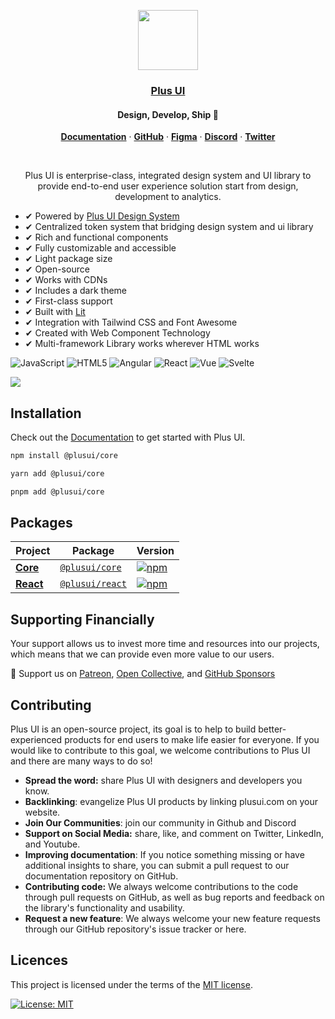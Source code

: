 <p align="center">
  <a href="https://plusui.com">
    <img src="https://www.plusui.com/assets/logo-vector.svg" height="96">
    <h3 align="center">Plus UI</h3>
  </a>
</p>

<h4 align="center">Design, Develop, Ship 🚀</h4>

<p align="center">
  <a href="https://docs.plusui.com"><strong>Documentation</strong></a> ·
  <a href="https://github.com/plus-ui/core"><strong>GitHub</strong></a> ·
  <a href="https://www.figma.com/@plusui"><strong>Figma</strong></a> ·
  <a href="https://discord.gg/ezAES5c9"><strong>Discord</strong></a> ·
  <a href="https://twitter.com/PlusUI_Official"><strong>Twitter</strong></a>
</p>
<br/>
<p align="center">
  Plus UI is enterprise-class, integrated design system and UI library to provide end-to-end user experience solution start from design, development to analytics.
</p>

- ✔ Powered by [Plus UI Design System](https://www.figma.com/community/file/1310670219738074447/plus-ui-design-system)
- ✔ Centralized token system that bridging design system and ui library
- ✔ Rich and functional components
- ✔ Fully customizable and accessible
- ✔ Light package size
- ✔ Open-source
- ✔ Works with CDNs
- ✔ Includes a dark theme
- ✔ First-class support
- ✔ Built with [Lit](https://lit.dev/)
- ✔ Integration with Tailwind CSS and Font Awesome
- ✔ Created with Web Component Technology
- ✔ Multi-framework Library works wherever HTML works

![JavaScript](https://img.shields.io/badge/JavaScript-yellow?style=flat-square&logo=javascript&logoColor=white)
![HTML5](https://img.shields.io/badge/HTML5-orange?style=flat-square&logo=html5&logoColor=white)
![Angular](https://img.shields.io/badge/Angular-red?style=flat-square&logo=angular&logoColor=white)
![React](https://img.shields.io/badge/React-blue?style=flat-square&logo=react&logoColor=white)
![Vue](https://img.shields.io/badge/Vue-green?style=flat-square&logo=vue.js&logoColor=white)
![Svelte](https://img.shields.io/badge/Svelte-orange?style=flat-square&logo=svelte&logoColor=white)

[![](https://data.jsdelivr.com/v1/package/npm/@plusui/core/badge?style=rounded)](https://www.jsdelivr.com/package/npm/@plusui/core)

## Installation

Check out the [Documentation](https://docs.plusui.com) to get started with Plus UI.

```bash
npm install @plusui/core
```

```bash
yarn add @plusui/core
```

```bash
pnpm add @plusui/core
```

## Packages

| Project | Package | Version |
| ------- | ------- | ------- |
| [**Core**](https://github.com/plus-ui/core/) | [`@plusui/core`](https://www.npmjs.com/package/@plusui/core) | [![npm](https://img.shields.io/npm/v/@plusui/core?style=flat-square)](https://www.npmjs.com/package/@plusui/core) |
| [**React**](https://github.com/plus-ui/react/) | [`@plusui/react`](https://www.npmjs.com/package/@plusui/react) | [![npm](https://img.shields.io/npm/v/@plusui/react?style=flat-square)](https://www.npmjs.com/package/@plusui/react) |

## Supporting Financially

Your support allows us to invest more time and resources into our projects, which means that we can provide even more value to our users.

🚀 Support us on [Patreon](https://www.patreon.com/PlusUI), [Open Collective](https://opencollective.com/plus-ui), and [GitHub Sponsors](https://github.com/plus-ui)


## Contributing
Plus UI is an open-source project, its goal is to help to build better-experienced products for end users to make life easier for everyone. If you would like to contribute to this goal, we welcome contributions to Plus UI and there are many ways to do so!
- **Spread the word:** share Plus UI with designers and developers you know.
- **Backlinking**: evangelize Plus UI products by linking plusui.com on your website.
- **Join Our Communities**: join our community in Github and Discord
- **Support on Social Media:** share, like, and comment on Twitter, LinkedIn, and Youtube.
- **Improving documentation**: If you notice something missing or have additional insights to share, you can submit a pull request to our documentation repository on GitHub.
- **Contributing code:** We always welcome contributions to the code through pull requests on GitHub, as well as bug reports and feedback on the library's functionality and usability.
- **Request a new feature**: We always welcome your new feature requests through our GitHub repository's issue tracker or here. 

## Licences

This project is licensed under the terms of the [MIT license](https://github.com/plus-ui/core/blob/main/LICENSE).

[![License: MIT](https://img.shields.io/badge/License-MIT-yellow.svg)]([https://opensource.org/licenses/MIT](https://github.com/plus-ui/core/blob/main/LICENSE)https://github.com/plus-ui/core/blob/main/LICENSE)


